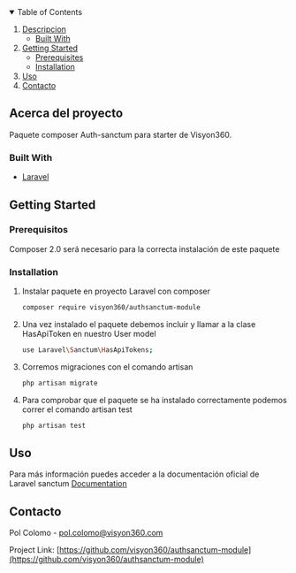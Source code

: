 <!-- TABLE OF CONTENTS -->
<details open="open">
  <summary>Table of Contents</summary>
  <ol>
    <li>
      <a href="#acerca-del-proyecto">Descripcion</a>
      <ul>
        <li><a href="#built-with">Built With</a></li>
      </ul>
    </li>
    <li>
      <a href="#getting-started">Getting Started</a>
      <ul>
        <li><a href="#prerequisites">Prerequisites</a></li>
        <li><a href="#installation">Installation</a></li>
      </ul>
    </li>
    <li><a href="#uso">Uso</a></li>
    <li><a href="#contacto">Contacto</a></li>
  </ol>
</details>



<!-- ABOUT THE PROJECT -->
## Acerca del proyecto

Paquete composer Auth-sanctum para starter de Visyon360.

### Built With
* [Laravel](https://laravel.com)



<!-- GETTING STARTED -->
## Getting Started

### Prerequisitos

Composer 2.0 será necesario para la correcta instalación de este paquete

### Installation
1. Instalar paquete en proyecto Laravel con composer
   ```sh
   composer require visyon360/authsanctum-module
   ```
2. Una vez instalado el paquete debemos incluir y llamar a la clase HasApiToken en nuestro User model
   ```sh
   use Laravel\Sanctum\HasApiTokens;
   ```
2. Corremos migraciones con el comando artisan
   ```sh
   php artisan migrate
   ``` 
4. Para comprobar que el paquete se ha instalado correctamente podemos correr el comando artisan test
    ```sh
   php artisan test
   ``` 



<!-- USAGE EXAMPLES -->
## Uso
Para más información puedes acceder a la documentación oficial de Laravel sanctum [Documentation](https://laravel.com/docs/8.x/sanctum)

<!-- CONTACT -->
## Contacto

Pol Colomo - pol.colomo@visyon360.com

Project Link: [https://github.com/visyon360/authsanctum-module](https://github.com/visyon360/authsanctum-module)
